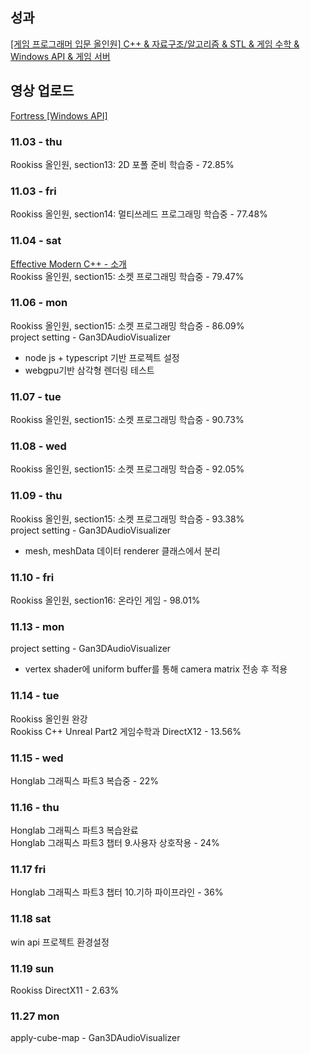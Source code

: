 ## 성과
[[게임 프로그래머 입문 올인원] C++ & 자료구조/알고리즘 & STL & 게임 수학 & Windows API & 게임 서버](https://www.inflearn.com/certificate/57885-329593-12048304)<br>

## 영상 업로드
[Fortress [Windows API]](https://www.youtube.com/watch?v=iZSM4Cw7OHE)<br>

### 11.03 - thu
Rookiss 올인원, section13: 2D 포폴 준비 학습중 - 72.85%

### 11.03 - fri
Rookiss 올인원, section14: 멀티쓰레드 프로그래밍 학습중 - 77.48%

### 11.04 - sat
[Effective Modern C++ - 소개](https://www.yes24.com/Product/Goods/20288684)<br>
Rookiss 올인원, section15: 소켓 프로그래밍 학습중 - 79.47%

### 11.06 - mon
Rookiss 올인원, section15: 소켓 프로그래밍 학습중 - 86.09%<br>
project setting - Gan3DAudioVisualizer

- node js + typescript 기반 프로젝트 설정
- webgpu기반 삼각형 렌더링 테스트

### 11.07 - tue
Rookiss 올인원, section15: 소켓 프로그래밍 학습중 - 90.73%<br>

### 11.08 - wed
Rookiss 올인원, section15: 소켓 프로그래밍 학습중 - 92.05%<br>

### 11.09 - thu
Rookiss 올인원, section15: 소켓 프로그래밍 학습중 - 93.38%<br>
project setting - Gan3DAudioVisualizer

- mesh, meshData 데이터 renderer 클래스에서 분리

### 11.10 - fri
Rookiss 올인원, section16: 온라인 게임 - 98.01%<br>

### 11.13 - mon
project setting - Gan3DAudioVisualizer

- vertex shader에 uniform buffer를 통해 camera matrix 전송 후 적용

### 11.14 - tue

Rookiss 올인원 완강<br>
Rookiss C++ Unreal Part2 게임수학과 DirectX12 - 13.56%<br>

### 11.15 - wed

Honglab 그래픽스 파트3 복습중 - 22%

### 11.16 - thu

Honglab 그래픽스 파트3 복습완료<br>
Honglab 그래픽스 파트3 챕터 9.사용자 상호작용 - 24%

### 11.17 fri

Honglab 그래픽스 파트3 챕터 10.기하 파이프라인 - 36%

### 11.18 sat

win api 프로젝트 환경설정

### 11.19 sun

Rookiss DirectX11 - 2.63%

### 11.27 mon
apply-cube-map - Gan3DAudioVisualizer
